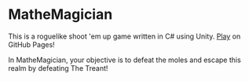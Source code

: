 # MatheMagician

This is a roguelike shoot 'em up game written in C# using Unity. [Play](http://andrew-boutin.github.io/tower-defense) on GitHub Pages!

In MatheMagician, your objective is to defeat the moles and escape this realm by defeating The Treant!
